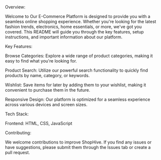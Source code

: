 Overview:

Welcome to Our E-Commerce Platform is designed to provide you with a seamless online shopping experience. Whether you're looking for the latest fashion trends, electronics, home essentials, or more, we've got you covered. This README will guide you through the key features, setup instructions, and important information about our platform.

Key Features:

Browse Categories: Explore a wide range of product categories, making it easy to find what you're looking for.

Product Search: Utilize our powerful search functionality to quickly find products by name, category, or keywords.

Wishlist: Save items for later by adding them to your wishlist, making it convenient to purchase them in the future.

Responsive Design: Our platform is optimized for a seamless experience across various devices and screen sizes.

Tech Stack:

Frontend: HTML, CSS, JavaScript 

Contributing:

We welcome contributions to improve ShopHive. If you find any issues or have suggestions, please submit them through the Issues tab or create a pull request.


